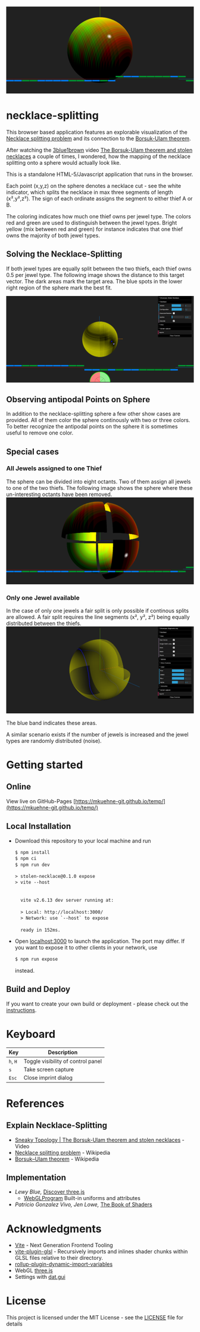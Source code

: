 ![Necklace-splitting](./src/images/necklace.png)
# necklace-splitting
This browser based application features an explorable visualization of the [Necklace splitting problem](https://en.wikipedia.org/wiki/Necklace_splitting_problem) and its connection to the [Borsuk-Ulam theorem](https://en.wikipedia.org/wiki/Borsuk%E2%80%93Ulam_theorem).

After watching the [3blue1brown](https://www.youtube.com/channel/UCYO_jab_esuFRV4b17AJtAw) video [The Borsuk-Ulam theorem and stolen necklaces](https://youtu.be/yuVqxCSsE7c) a couple of times, I wondered, how the mapping of the necklace splitting onto a sphere would actually look like.

This is a standalone HTML-5/Javascript application that runs in the browser.

Each point (x,y,z) on the sphere denotes a necklace cut - see the white indicator, which splits the necklace in max three segments of length (x²,y²,z²). The sign of each ordinate assigns the segment to either thief A or B.

The coloring indicates how much one thief owns per jewel type. The colors red and green are used to distinguish between the jewel types. Bright yellow (mix between red and green) for instance indicates that one thief owns the majority of both jewel types.

## Solving the Necklace-Splitting
If both jewel types are equally split between the two thiefs, each thief owns 0.5 per jewel type. The following image shows the distance to this target vector. The dark areas mark the target area. The blue spots in the lower right region of the sphere mark the best fit.

![Solving necklace-split](./src/images/necklace-relative.png)

## Observing antipodal Points on Sphere
In addition to the necklace-splitting sphere a few other show cases are provided. All of them color the sphere continously with two or three colors. To better recognize the antipodal points on the sphere it is sometimes useful to remove one color.

## Special cases
### All Jewels assigned to one Thief
The sphere can be divided into eight octants. Two of them assign all jewels to one of the two thiefs. The following image shows the sphere where these un-interesting octants have been removed.
![necklace-octants-removed](./src/images/necklace-octants.png)
### Only one Jewel available
In the case of only one jewels a fair split is only possible if continous splits are allowed. A fair split requires the line segments (x², y², z²) being equally distributed between the thiefs.
![necklace-line-segements](./src/images/necklace-line-segments.png)

The blue band indicates these areas.

A similar scenario exists if the number of jewels is increased and the jewel types are randomly distributed (noise).
# Getting started

## Online
View live on GitHub-Pages [https://mkuehne-git.github.io/temp/](https://mkuehne-git.github.io/temp/)

## Local Installation
* Download this repository to your local machine and run

    ```bash
    $ npm install
    $ npm ci
    $ npm run dev
    ```

    ```
    > stolen-necklace@0.1.0 expose
    > vite --host

    
      vite v2.6.13 dev server running at:

      > Local: http://localhost:3000/
      > Network: use `--host` to expose

      ready in 152ms.
    ```

* Open [localhost:3000](http://localhost:3000) to launch the application. The port may differ. If you want to expose it to other clients in your network, use

    ```bash
    $ npm run expose
    ```  
    instead.
   
## Build and Deploy

If you want to create your own build or deployment - please check out the [instructions](BUILD.md).

# Keyboard

|Key|Description|
|---|---|
|```h```, ```H```|Toggle visibility of control panel|
|```s```|Take screen capture|
|```Esc```|Close imprint dialog|

# References

## Explain Necklace-Splitting

* [Sneaky Topology | The Borsuk-Ulam theorem and stolen necklaces](https://youtu.be/yuVqxCSsE7c) - Video
* [Necklace splitting problem](https://en.wikipedia.org/wiki/Necklace_splitting_problem) - Wikipedia
* [Borsuk–Ulam theorem](https://en.wikipedia.org/wiki/Borsuk%E2%80%93Ulam_theorem) - Wikipedia

## Implementation

* *Lewy Blue,* [Discover three.js](https://discoverthreejs.com/)
    * [WebGLProgram](https://threejs.org/docs/#api/en/renderers/webgl/WebGLProgram) Built-in uniforms and attributes
* *Patricio Gonzalez Vivo, Jen Lowe,* [The Book of Shaders](https://thebookofshaders.com/)

# Acknowledgments

* [Vite](https://github.com/vitejs/vite) - Next Generation Frontend Tooling
* [vite-plugin-glsl](https://www.npmjs.com/package/vite-plugin-glsl) - Recursively imports and inlines shader chunks within GLSL files relative to their directory.
* [rollup-plugin-dynamic-import-variables](https://www.npmjs.com/package/rollup-plugin-dynamic-import-variables)
* WebGL [three.js](https://threejs.org/)
* Settings with [dat.gui](https://github.com/dataarts/dat.gui)

# License

This project is licensed under the MIT License - see the [LICENSE](https://github.com/mkuehne-git/necklace-splitting/blob/main/LICENSE) file for details
